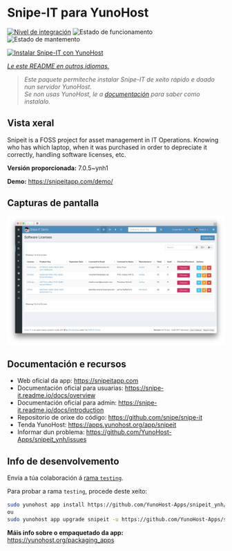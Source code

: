 <!--
NOTA: Este README foi creado automáticamente por <https://github.com/YunoHost/apps/tree/master/tools/readme_generator>
NON debe editarse manualmente.
-->

# Snipe-IT para YunoHost

[![Nivel de integración](https://dash.yunohost.org/integration/snipeit.svg)](https://dash.yunohost.org/appci/app/snipeit) ![Estado de funcionamento](https://ci-apps.yunohost.org/ci/badges/snipeit.status.svg) ![Estado de mantemento](https://ci-apps.yunohost.org/ci/badges/snipeit.maintain.svg)

[![Instalar Snipe-IT con YunoHost](https://install-app.yunohost.org/install-with-yunohost.svg)](https://install-app.yunohost.org/?app=snipeit)

*[Le este README en outros idiomas.](./ALL_README.md)*

> *Este paquete permíteche instalar Snipe-IT de xeito rápido e doado nun servidor YunoHost.*  
> *Se non usas YunoHost, le a [documentación](https://yunohost.org/install) para saber como instalalo.*

## Vista xeral

Snipeit is a FOSS project for asset management in IT Operations. Knowing who has which laptop, when it was purchased in order to depreciate it correctly, handling software licenses, etc.

**Versión proporcionada:** 7.0.5~ynh1

**Demo:** <https://snipeitapp.com/demo/>

## Capturas de pantalla

![Captura de pantalla de Snipe-IT](./doc/screenshots/screenshot.png)

## Documentación e recursos

- Web oficial da app: <https://snipeitapp.com>
- Documentación oficial para usuarias: <https://snipe-it.readme.io/docs/overview>
- Documentación oficial para admin: <https://snipe-it.readme.io/docs/introduction>
- Repositorio de orixe do código: <https://github.com/snipe/snipe-it>
- Tenda YunoHost: <https://apps.yunohost.org/app/snipeit>
- Informar dun problema: <https://github.com/YunoHost-Apps/snipeit_ynh/issues>

## Info de desenvolvemento

Envía a túa colaboración á [rama `testing`](https://github.com/YunoHost-Apps/snipeit_ynh/tree/testing).

Para probar a rama `testing`, procede deste xeito:

```bash
sudo yunohost app install https://github.com/YunoHost-Apps/snipeit_ynh/tree/testing --debug
ou
sudo yunohost app upgrade snipeit -u https://github.com/YunoHost-Apps/snipeit_ynh/tree/testing --debug
```

**Máis info sobre o empaquetado da app:** <https://yunohost.org/packaging_apps>
